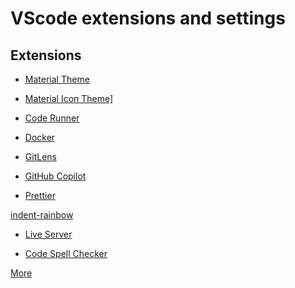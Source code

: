 # VScode extensions and settings

## Extensions
- <a href="https://marketplace.visualstudio.com/items?itemName=Equinusocio.vsc-material-theme" target="_blank">Material Theme</a>

- <a href="https://marketplace.visualstudio.com/items?itemName=PKief.material-icon-theme" target="_blank">Material Icon Theme]</a>

- <a href="https://marketplace.visualstudio.com/items?itemName=PKief.material-icon-theme" target="_blank">Code Runner</a>

- <a href="https://marketplace.visualstudio.com/items?itemName=ms-azuretools.vscode-docker" target="_blank">Docker</a>

- <a href="https://marketplace.visualstudio.com/items?itemName=eamodio.gitlens" target="_blank">GitLens</a>

- <a href="https://marketplace.visualstudio.com/search?term=github%20copilot&target=VSCode&category=All%20categories&sortBy=Relevance" target="_blank">GitHub Copilot</a>

- <a href="https://marketplace.visualstudio.com/items?itemName=esbenp.prettier-vscode" target="_blank">Prettier</a>

<a href="https://marketplace.visualstudio.com/items?itemName=oderwat.indent-rainbow" target="_blank">indent-rainbow</a>
- <a href="https://marketplace.visualstudio.com/items?itemName=ritwickdey.LiveServer" target="_blank">Live Server</a>

- <a href="https://marketplace.visualstudio.com/items?itemName=streetsidesoftware.code-spell-checker" target="_blank">Code Spell Checker</a>


[More](https://marketplace.visualstudio.com/search?target=VSCode&category=All%20categories&sortBy=Installs)
